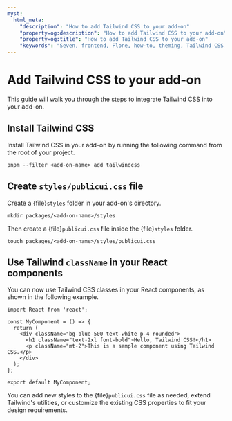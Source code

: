 ```yaml
---
myst:
  html_meta:
    "description": "How to add Tailwind CSS to your add-on"
    "property=og:description": "How to add Tailwind CSS to your add-on"
    "property=og:title": "How to add Tailwind CSS to your add-on"
    "keywords": "Seven, frontend, Plone, how-to, theming, Tailwind CSS, tailwind"
---
```


# Add Tailwind CSS to your add-on

This guide will walk you through the steps to integrate Tailwind CSS into your add-on.

## Install Tailwind CSS

Install Tailwind CSS in your add-on by running the following command from the root of your project.
```shell
pnpm --filter <add-on-name> add tailwindcss
```

## Create `styles/publicui.css` file

Create a {file}`styles` folder in your add-on's directory.

```shell
mkdir packages/<add-on-name>/styles
```

Then create a {file}`publicui.css` file inside the {file}`styles` folder.

```shell
touch packages/<add-on-name>/styles/publicui.css
```

## Use Tailwind `className` in your React components

You can now use Tailwind CSS classes in your React components, as shown in the following example.

```tsx
import React from 'react';

const MyComponent = () => {
  return (
    <div className="bg-blue-500 text-white p-4 rounded">
      <h1 className="text-2xl font-bold">Hello, Tailwind CSS!</h1>
      <p className="mt-2">This is a sample component using Tailwind CSS.</p>
    </div>
  );
};

export default MyComponent;
```

You can add new styles to the {file}`publicui.css` file as needed, extend Tailwind's utilities, or customize the existing CSS properties to fit your design requirements.
